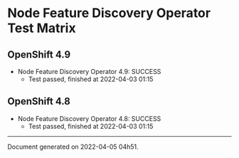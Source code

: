 
Node Feature Discovery Operator Test Matrix
===========================================

OpenShift 4.9
-------------



* Node Feature Discovery Operator 4.9: SUCCESS
  - Test passed, finished at 2022-04-03 01:15

OpenShift 4.8
-------------



* Node Feature Discovery Operator 4.8: SUCCESS
  - Test passed, finished at 2022-04-03 01:15

---
Document generated on 2022-04-05 04h51.
